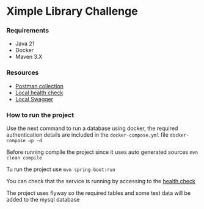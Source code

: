 # Ximple Library Challenge

### Requirements
* Java 21
* Docker
* Maven 3.X

### Resources

* [Postman collection](Ximple%20library.postman_collection.json)
* [Local health check](http://localhost:8080/actuator/health)
* [Local Swagger](http://localhost:8080/swagger-ui/index.html)

### How to run the project


Use the next command to run a database using docker, the required authentication details are included in the `docker-compose.yml` file
`docker-compose up -d`

Before running compile the project since it uses auto generated sources
`mvn clean compile`

Tu run the project use
`mvn spring-boot:run`

You can check that the service is running by accessing to the [health check](http://localhost:8080/actuator/health)

The project uses flyway so the required tables and some test data will be added to the mysql database






